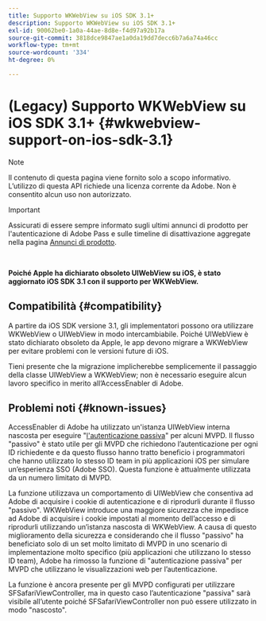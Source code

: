 ```yaml
---
title: Supporto WKWebView su iOS SDK 3.1+
description: Supporto WKWebView su iOS SDK 3.1+
exl-id: 90062be0-1a0a-44ae-8d8e-f4d97a92b17a
source-git-commit: 3818dce9847ae1a0da19dd7decc6b7a6a74a46cc
workflow-type: tm+mt
source-wordcount: '334'
ht-degree: 0%

---
```


# (Legacy) Supporto WKWebView su iOS SDK 3.1+ {#wkwebview-support-on-ios-sdk-3.1}

>[!NOTE]
>
>Il contenuto di questa pagina viene fornito solo a scopo informativo. L’utilizzo di questa API richiede una licenza corrente da Adobe. Non è consentito alcun uso non autorizzato.

>[!IMPORTANT]
>
> Assicurati di essere sempre informato sugli ultimi annunci di prodotto per l&#39;autenticazione di Adobe Pass e sulle timeline di disattivazione aggregate nella pagina [Annunci di prodotto](/help/authentication/product-announcements.md).

</br>

**Poiché Apple ha dichiarato obsoleto UIWebView su iOS, è stato aggiornato iOS SDK 3.1 con il supporto per WKWebView.**

## Compatibilità {#compatibility}

A partire da iOS SDK versione 3.1, gli implementatori possono ora utilizzare WKWebView o UIWebView in modo intercambiabile. Poiché UIWebView è stato dichiarato obsoleto da Apple, le app devono migrare a WKWebView per evitare problemi con le versioni future di iOS.

Tieni presente che la migrazione implicherebbe semplicemente il passaggio della classe UIWebView a WKWebView; non è necessario eseguire alcun lavoro specifico in merito all’AccessEnabler di Adobe.

## Problemi noti {#known-issues}

AccessEnabler di Adobe ha utilizzato un&#39;istanza UIWebView interna nascosta per eseguire &quot;[l&#39;autenticazione passiva](/help/authentication/integration-guide-programmers/legacy/sso-access/sso-passive-authn.md)&quot; per alcuni MVPD. Il flusso &quot;passivo&quot; è stato utile per gli MVPD che richiedono l’autenticazione per ogni ID richiedente e da questo flusso hanno tratto beneficio i programmatori che hanno utilizzato lo stesso ID team in più applicazioni iOS per simulare un’esperienza SSO (Adobe SSO). Questa funzione è attualmente utilizzata da un numero limitato di MVPD.

La funzione utilizzava un comportamento di UIWebView che consentiva ad Adobe di acquisire i cookie di autenticazione e di riprodurli durante il flusso &quot;passivo&quot;. WKWebView introduce una maggiore sicurezza che impedisce ad Adobe di acquisire i cookie impostati al momento dell’accesso e di riprodurli utilizzando un’istanza nascosta di WKWebView. A causa di questo miglioramento della sicurezza e considerando che il flusso &quot;passivo&quot; ha beneficiato solo di un set molto limitato di MVPD in uno scenario di implementazione molto specifico (più applicazioni che utilizzano lo stesso ID team), Adobe ha rimosso la funzione di &quot;autenticazione passiva&quot; per MVPD che utilizzano le visualizzazioni web per l’autenticazione.

La funzione è ancora presente per gli MVPD configurati per utilizzare SFSafariViewController, ma in questo caso l’autenticazione &quot;passiva&quot; sarà visibile all’utente poiché SFSafariViewController non può essere utilizzato in modo &quot;nascosto&quot;.

